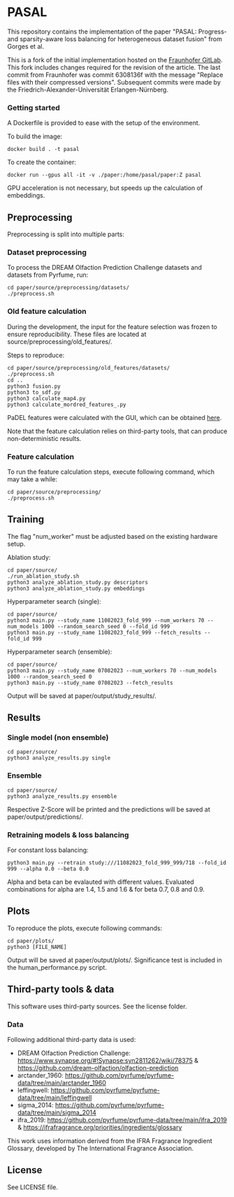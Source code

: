 # PASAL
This repository contains the implementation of the paper "PASAL: Progress- and sparsity-aware loss balancing for heterogeneous dataset fusion" from Gorges et al.

This is a fork of the initial implementation hosted on the [Fraunhofer GitLab](https://gitlab.cc-asp.fraunhofer.de/pasal/pasal). This fork includes changes required for the revision of the article. The last commit from Fraunhofer was commit 6308136f with the message "Replace files with their compressed versions". Subsequent commits were made by the Friedrich-Alexander-Universität Erlangen-Nürnberg.

### Getting started
A Dockerfile is provided to ease with the setup of the environment.

To build the image:
```
docker build . -t pasal
```

To create the container:
```
docker run --gpus all -it -v ./paper:/home/pasal/paper:Z pasal
```

GPU acceleration is not necessary, but speeds up the calculation of embeddings.

## Preprocessing
Preprocessing is split into multiple parts:

### Dataset preprocessing

To process the DREAM Olfaction Prediction Challenge datasets and datasets from Pyrfume, run:
```
cd paper/source/preprocessing/datasets/
./preprocess.sh
```

### Old feature calculation
During the development, the input for the feature selection was frozen to ensure reproducibility. These files are located at source/preprocessing/old_features/.

Steps to reproduce:
```
cd paper/source/preprocessing/old_features/datasets/
./preprocess.sh
cd ..
python3 fusion.py
python3 to_sdf.py
python3 calculate_map4.py
python3 calculate_mordred_features_.py
```

PaDEL features were calculated with the GUI, which can be obtained [here](http://www.yapcwsoft.com/dd/padeldescriptor/).

Note that the feature calculation relies on third-party tools, that can produce non-deterministic results.

### Feature calculation
To run the feature calculation steps, execute following command, which may take a while:
```
cd paper/source/preprocessing/
./preprocess.sh
```

## Training

The flag "num_worker" must be adjusted based on the existing hardware setup.

Ablation study:
```
cd paper/source/
./run_ablation_study.sh
python3 analyze_ablation_study.py descriptors
python3 analyze_ablation_study.py embeddings
```

Hyperparameter search (single):
```
cd paper/source/
python3 main.py --study_name 11082023_fold_999 --num_workers 70 --num_models 1000 --random_search_seed 0 --fold_id 999
python3 main.py --study_name 11082023_fold_999 --fetch_results --fold_id 999
```

Hyperparameter search (ensemble):
```
cd paper/source/
python3 main.py --study_name 07082023 --num_workers 70 --num_models 1000 --random_search_seed 0
python3 main.py --study_name 07082023 --fetch_results
```

Output will be saved at paper/output/study_results/.

## Results

### Single model (non ensemble)
```
cd paper/source/
python3 analyze_results.py single
```

### Ensemble
```
cd paper/source/
python3 analyze_results.py ensemble
```

Respective Z-Score will be printed and the predictions will be saved at paper/output/predictions/.

### Retraining models & loss balancing

For constant loss balancing:
```
python3 main.py --retrain study:///11082023_fold_999_999/718 --fold_id 999 --alpha 0.0 --beta 0.0
```

Alpha and beta can be evalauted with different values. Evaluated combinations for alpha are 1.4, 1.5 and 1.6 & for beta 0.7, 0.8 and 0.9.

## Plots
To reproduce the plots, execute following commands:

```
cd paper/plots/
python3 [FILE_NAME]
```

Output will be saved at paper/output/plots/. Significance test is included in the human_performance.py script.

## Third-party tools & data
This software uses third-party sources. See the license folder.

### Data
Following additional third-party data is used:
- DREAM Olfaction Prediction Challenge: https://www.synapse.org/#!Synapse:syn2811262/wiki/78375 & https://github.com/dream-olfaction/olfaction-prediction
- arctander_1960: https://github.com/pyrfume/pyrfume-data/tree/main/arctander_1960
- leffingwell: https://github.com/pyrfume/pyrfume-data/tree/main/leffingwell
- sigma_2014: https://github.com/pyrfume/pyrfume-data/tree/main/sigma_2014
- ifra_2019: https://github.com/pyrfume/pyrfume-data/tree/main/ifra_2019 & https://ifrafragrance.org/priorities/ingredients/glossary

This work uses information derived from the IFRA Fragrance Ingredient Glossary, developed by The International Fragrance Association.

## License
See LICENSE file.
